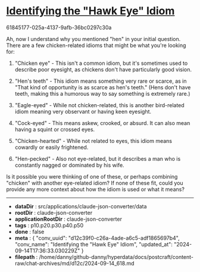 # [Identifying the "Hawk Eye" Idiom](https://claude.ai/chat/d12c39f0-c26a-4ade-a6c5-adf1865697b4)

61845177-025a-4137-9afb-36bc0297c30a

 Ah, now I understand why you mentioned "hen" in your initial question. There are a few chicken-related idioms that might be what you're looking for:

1. "Chicken eye" - This isn't a common idiom, but it's sometimes used to describe poor eyesight, as chickens don't have particularly good vision.

2. "Hen's teeth" - This idiom means something very rare or scarce, as in "That kind of opportunity is as scarce as hen's teeth." (Hens don't have teeth, making this a humorous way to say something is extremely rare.)

3. "Eagle-eyed" - While not chicken-related, this is another bird-related idiom meaning very observant or having keen eyesight.

4. "Cock-eyed" - This means askew, crooked, or absurd. It can also mean having a squint or crossed eyes.

5. "Chicken-hearted" - While not related to eyes, this idiom means cowardly or easily frightened.

6. "Hen-pecked" - Also not eye-related, but it describes a man who is constantly nagged or dominated by his wife.

Is it possible you were thinking of one of these, or perhaps combining "chicken" with another eye-related idiom? If none of these fit, could you provide any more context about how the idiom is used or what it means?

---

* **dataDir** : src/applications/claude-json-converter/data
* **rootDir** : claude-json-converter
* **applicationRootDir** : claude-json-converter
* **tags** : p10.p20.p30.p40.p50
* **done** : false
* **meta** : {
  "conv_uuid": "d12c39f0-c26a-4ade-a6c5-adf1865697b4",
  "conv_name": "Identifying the \"Hawk Eye\" Idiom",
  "updated_at": "2024-09-14T17:36:33.030229Z"
}
* **filepath** : /home/danny/github-danny/hyperdata/docs/postcraft/content-raw/chat-archives/md/d12c/2024-09-14_618.md